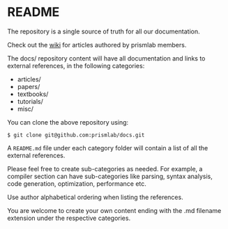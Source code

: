 # README #

The repository is a single source of truth for all our documentation. 

Check out the [wiki](https://github.com/prismlab/docs/) for articles authored by prismlab members. 

The docs/ repository content will have all documentation and
links to external references, in the following categories:

* articles/
* papers/
* textbooks/
* tutorials/
* misc/

You can clone the above repository using:

```
$ git clone git@github.com:prismlab/docs.git
```

A `README.md` file under each category folder will contain a list of all
the external references.

Please feel free to create sub-categories as needed. For example, a
compiler section can have sub-categories like parsing, syntax
analysis, code generation, optimization, performance etc.

Use author alphabetical ordering when listing the references.

You are welcome to create your own content ending with the .md
filename extension under the respective categories.
